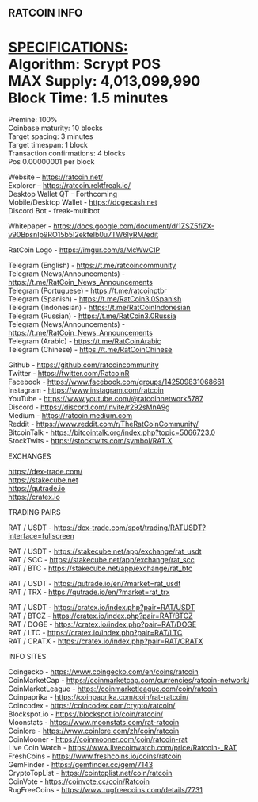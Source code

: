 RATCOIN INFO
--------------------------------------------------------------------------------------------------------------
<b><u>SPECIFICATIONS:</u></b><br>
Algorithm: Scrypt POS<br>
MAX Supply: 4,013,099,990<br>
Block Time: 1.5 minutes<br>
=======
Premine: 100% <br>
Coinbase maturity: 10 blocks<br>
Target spacing: 3 minutes<br>
Target timespan: 1 block<br>
Transaction confirmations: 4 blocks<br>
Pos 0.00000001 per block

Website – https://ratcoin.net/<br>
Explorer – https://ratcoin.rektfreak.io/<br>
Desktop Wallet QT - Forthcoming<br>
Mobile/Desktop Wallet - https://dogecash.net<br>
Discord Bot - freak-multibot 

Whitepaper - https://docs.google.com/document/d/1ZSZ5fiZX-v90BpsnIp9RO15b5I2ekfeIb0u7TW6lyRM/edit<br>

RatCoin Logo - https://imgur.com/a/McWwCIP

Telegram (English) - https://t.me/ratcoincommunity<br>
Telegram (News/Announcements) - https://t.me/RatCoin_News_Announcements<br>
Telegram (Portuguese) - https://t.me/ratcoinptbr<br>
Telegram (Spanish) - https://t.me/RatCoin3.0Spanish<br>
Telegram (Indonesian) - https://t.me/RatCoinIndonesian<br>
Telegram (Russian) - https://t.me/RatCoin3.0Russia<br>
Telegram (News/Announcements) - https://t.me/RatCoin_News_Announcements<br>
Telegram (Arabic) - https://t.me/RatCoinArabic<br>
Telegram (Chinese) - https://t.me/RatCoinChinese

Github - https://github.com/ratcoincommunity<br>
Twitter - https://twitter.com/RatcoinR<br>
Facebook - https://www.facebook.com/groups/142509831068661<br>
Instagram - https://www.instagram.com/ratcoin <br>
YouTube - https://www.youtube.com/@ratcoinnetwork5787<br>
Discord - https://discord.com/invite/r292sMnA9g<br>
Medium - https://ratcoin.medium.com<br>
Reddit - https://www.reddit.com/r/TheRatCoinCommunity/<br>
BitcoinTalk - https://bitcointalk.org/index.php?topic=5066723.0<br>
StockTwits - https://stocktwits.com/symbol/RAT.X<br>

EXCHANGES<br>

https://dex-trade.com/<br>
https://stakecube.net<br>
https://qutrade.io<br>
https://cratex.io<br>

TRADING PAIRS<br>

RAT / USDT - https://dex-trade.com/spot/trading/RATUSDT?interface=fullscreen<br>

RAT / USDT - https://stakecube.net/app/exchange/rat_usdt<br>
RAT / SCC - https://stakecube.net/app/exchange/rat_scc<br>
RAT / BTC - https://stakecube.net/app/exchange/rat_btc<br>

RAT / USDT - https://qutrade.io/en/?market=rat_usdt<br>
RAT / TRX -  https://qutrade.io/en/?market=rat_trx<br>

RAT / USDT - https://cratex.io/index.php?pair=RAT/USDT<br>
RAT / BTCZ - https://cratex.io/index.php?pair=RAT/BTCZ<br>
RAT / DOGE - https://cratex.io/index.php?pair=RAT/DOGE<br>
RAT / LTC  - https://cratex.io/index.php?pair=RAT/LTC<br>
RAT / CRATX - https://cratex.io/index.php?pair=RAT/CRATX<br>

INFO SITES<br>

Coingecko - https://www.coingecko.com/en/coins/ratcoin<br>
CoinMarketCap - https://coinmarketcap.com/currencies/ratcoin-network/<br>
CoinMarketLeague - https://coinmarketleague.com/coin/ratcoin<br>
Coinpaprika - https://coinpaprika.com/coin/rat-ratcoin/<br>
Coincodex - https://coincodex.com/crypto/ratcoin/<br>
Blockspot.io - https://blockspot.io/coin/ratcoin/<br>
Moonstats - https://www.moonstats.com/rat-ratcoin<br>
Coinlore - https://www.coinlore.com/zh/coin/ratcoin<br>
CoinMooner - https://coinmooner.com/coin/ratcoin-rat<br>
Live Coin Watch - https://www.livecoinwatch.com/price/Ratcoin-_RAT<br>
FreshCoins - https://www.freshcoins.io/coins/ratcoin<br>
GemFinder - https://gemfinder.cc/gem/7143<br>
CryptoTopList - https://cointoplist.net/coin/ratcoin<br>
CoinVote - https://coinvote.cc/coin/Ratcoin<br>
RugFreeCoins - https://www.rugfreecoins.com/details/7731<br>














